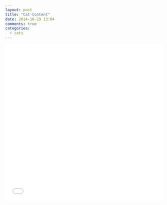 ```yaml
---
layout: post
title: "Cat-Content"
date: 2014-10-29 13:04
comments: true
categories:
  - cats
---
```

<iframe
  style='width:100%;height:500px;'
  src='/parallax/index.html'
  frameborder='0'>
</iframe>
